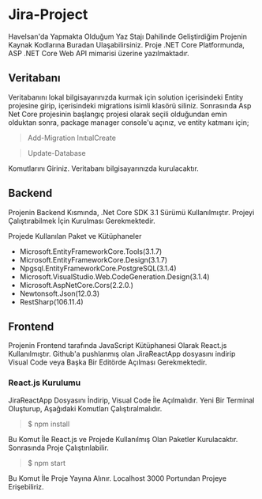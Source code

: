 # Jira-Project

Havelsan'da Yapmakta Olduğum Yaz Stajı Dahilinde Geliştirdiğim Projenin Kaynak Kodlarına Buradan Ulaşabilirsiniz. Proje .NET Core Platformunda, ASP .NET Core Web API mimarisi üzerine yazılmaktadır.


## Veritabanı

Veritabanını lokal bilgisayarınızda kurmak için solution içerisindeki Entity projesine girip, içerisindeki migrations
isimli klasörü siliniz. Sonrasında Asp Net Core projesinin başlangıç projesi olarak seçili olduğundan emin olduktan
sonra, package manager console'u açınız, ve entity katmanı için;

> Add-Migration InıtıalCreate

> Update-Database 


Komutlarını Giriniz. Veritabanı bilgisayarınızda kurulacaktır.


## Backend

Projenin Backend Kısmında, .Net Core SDK 3.1 Sürümü Kullanılmıştır. Projeyi Çalıştırabilmek İçin Kurulması Gerekmektedir.

Projede Kullanılan Paket ve Kütüphaneler

- Microsoft.EntityFrameworkCore.Tools(3.1.7)
- Microsoft.EntityFrameworkCore.Design(3.1.7)
- Npgsql.EntityFrameworkCore.PostgreSQL(3.1.4)
- Microsoft.VisualStudio.Web.CodeGeneration.Design(3.1.4)
- Microsoft.AspNetCore.Cors(2.2.0.)
- Newtonsoft.Json(12.0.3)
- RestSharp(106.11.4)


## Frontend

Projenin Frontend tarafında JavaScript Kütüphanesi Olarak React.js Kullanılmıştır. Github'a pushlanmış olan
JiraReactApp dosyasını indirip Visual Code veya Başka Bir Editörde Açılması Gerekmektedir.

### React.js Kurulumu

JiraReactApp Dosyasını İndirip, Visual Code İle Açılmalıdır. Yeni Bir Terminal Oluşturup, Aşağıdaki Komutları Çalıştıralmalıdır.

> $ npm install

Bu Komut İle React.js ve Projede Kullanılmış Olan Paketler Kurulacaktır. Sonrasında Proje Çalıştırılabilir.

> $ npm start

Bu Komut İle Proje Yayına Alınır. Localhost 3000 Portundan Projeye Erişebiliriz.
